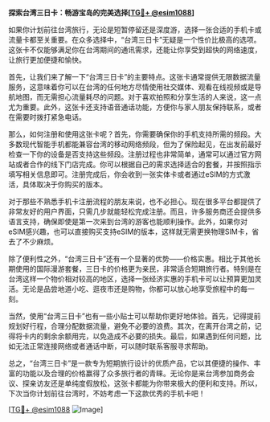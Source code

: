 **探索台湾三日卡：畅游宝岛的完美选择[[TG💪+ @esim1088](https://t.me/s/esim1088)]**

如果你计划前往台湾旅行，无论是短暂停留还是深度游，选择一张合适的手机卡或流量卡都至关重要。在众多选择中，“台湾三日卡”无疑是一个性价比极高的选项。这张卡不仅能够满足你在台湾期间的通讯需求，还能让你享受到超快的网络速度，让旅行更加便捷和愉快。

首先，让我们来了解一下“台湾三日卡”的主要特点。这张卡通常提供无限数据流量服务，这意味着你可以在台湾的任何地方尽情使用社交媒体、观看在线视频或是导航地图，而无需担心流量耗尽的问题。对于喜欢拍照和分享生活的人来说，这一点尤为重要。此外，这张卡还支持语音通话功能，方便你与家人朋友保持联系，或者在需要时拨打紧急电话。

那么，如何注册和使用这张卡呢？首先，你需要确保你的手机支持所需的频段。大多数现代智能手机都能兼容台湾的移动网络频段，但为了保险起见，在出发前最好检查一下你的设备是否支持这些频段。注册过程也非常简单，通常可以通过官方网站或者合作的线下门店完成。你可以根据自己的需求选择适合的套餐，并按照指示填写相关信息即可。注册完成后，你会收到一张实体卡或者通过eSIM的方式激活，具体取决于你购买的版本。

对于那些不熟悉手机卡注册流程的朋友来说，也不必担心。现在很多平台都提供了非常友好的用户界面，只需几步就能轻松完成注册。而且，许多服务商还会提供多语言支持，确保即使是第一次来到台湾的游客也能顺利操作。此外，如果你对eSIM感兴趣，也可以直接购买支持eSIM的版本，这样就无需更换物理SIM卡，省去了不少麻烦。

除了便利性之外，“台湾三日卡”还有一个显著的优势——价格实惠。相比于其他长期使用的国际漫游套餐，三日卡的价格更为亲民，非常适合短期旅行者。特别是在台湾这样一个物价相对较高的地区，选择一张经济实惠的手机卡可以让预算更加灵活。无论是品尝地道小吃、逛夜市还是购物，你都可以放心地享受旅程中的每一刻。

当然，使用“台湾三日卡”也有一些小贴士可以帮助你更好地体验。首先，记得提前规划好行程，合理分配数据流量，避免不必要的浪费。其次，在离开台湾之前，记得将卡内的剩余余额用完，以免造成不必要的损失。最后，如果遇到任何问题，比如无法正常连接网络或者通话中断，可以随时联系客服寻求帮助。

总之，“台湾三日卡”是一款专为短期旅行设计的优质产品，它以其便捷的操作、丰富的功能以及合理的价格赢得了众多旅行者的青睐。无论你是来台湾参加商务会议、探亲访友还是单纯度假放松，这张卡都能为你带来极大的便利和支持。所以，下次当你计划前往台湾时，不妨考虑一下这款优秀的手机卡吧！

[[TG💪+ @esim1088](https://t.me/s/esim1088) ![Image](https://i.postimg.cc/4NQfJmqS/Snipaste-2025-05-13-00-14-12.png)]